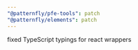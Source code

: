 ```yaml
---
"@patternfly/pfe-tools": patch
"@patternfly/elements": patch
---
```

fixed TypeScript typings for react wrappers
